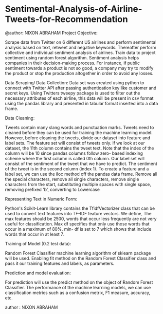 # Sentimental-Analysis-of-Airline-Tweets-for-Recommendation
@author: NIXON ABRAHAM
Project Objective:

Scrape data from Twitter on 6 different US airlines and perform sentimental analysis based on text, retweet and negative keywords. Thereafter perform collective and individual sentiment analysis of airlines. Train data to project sentiment using random forest algorithm. Sentiment analysis helps companies in their decision-making process. For instance, if public sentiment towards a product is not so good, a company may try to modify the product or stop the production altogether in order to avoid any losses.

Data Scraping/ Data Collection: Data set was created using python to connect with Twitter API after passing authentication key like customer and secret keys. Using Twitters tweepy package is used to filter out the necessary attributes of each airline, this data will be present in csv format using the pandas library and presented in tabular format inserted into a data frame.

Data Cleaning:

Tweets contain many slang words and punctuation marks. Tweets need to cleaned before they can be used for training the machine learning model. However, before cleaning the tweets, divide our dataset into feature and label sets.
The feature set will consist of tweets only. If we look at our dataset, the 11th column contains the tweet text. Note that the index of the column will be 10 since pandas columns follow zero- based indexing scheme where the first column is called 0th column. Our label set will consist of the sentiment of the tweet that we have to predict. The sentiment of the tweet is in the second column (index 1). To create a feature and a label set, we can use the iloc method off the pandas data frame.
Remove all the special characters, remove all single characters, remove single characters from the start, substituting multiple spaces with single space, removing prefixed 'b', converting to Lowercase

Representing Text in Numeric Form:

Python's Scikit-Learn library contains the TfidfVectorizer class that can be used to convert text features into TF-IDF feature vectors.
We define,
The max features should be 2500, words that occur less frequently are not very useful for classification. Max df specifies that only use those words that occur in a maximum of 80%. min- df is set to 7 which shows that include words that occur in at least 7.

Training of Model (0.2 test data):

Random Forest Classifier machine learning algorithm of sklearn package will be used. Enabling fit method on the Random Forest Classifier class and pass it our training features and labels, as parameters.

Prediction and model evaluation:

For prediction will use the predict method on the object of Random Forest Classifier.
The performance of the machine learning models, we can use classification metrics such as a confusion metrix, F1 measure, accuracy, etc.

author : NIXON ABRAHAM

